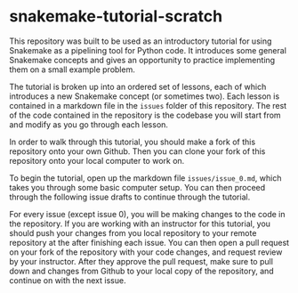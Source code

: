 # snakemake-tutorial-scratch
This repository was built to be used as an introductory tutorial for using Snakemake as a pipelining tool for Python code. It introduces some general Snakemake concepts and gives an opportunity to practice implementing them on a small example problem.

The tutorial is broken up into an ordered set of lessons, each of which introduces a new Snakemake concept (or sometimes two). Each lesson is contained in a markdown file in the `issues` folder of this repository. The rest of the code contained in the repository is the codebase you will start from and modify as you go through each lesson.

In order to walk through this tutorial, you should make a fork of this repository onto your own Github. Then you can clone your fork of this repository onto your local computer to work on.

To begin the tutorial, open up the markdown file `issues/issue_0.md`, which takes you through some basic computer setup. You can then proceed through the following issue drafts to continue through the tutorial.

For every issue (except issue 0), you will be making changes to the code in the repository. If you are working with an instructor for this tutorial, you should push your changes from you local repository to your remote repository at the after finishing each issue. You can then open a pull request on your fork of the repository with your code changes, and request review by your instructor. After they approve the pull request, make sure to pull down and changes from Github to your local copy of the repository, and continue on with the next issue.